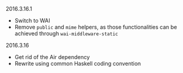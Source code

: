 2016.3.16.1

* Switch to WAI
* Remove `public` and `mime` helpers, as those functionalities can be achieved through `wai-middleware-static`

2016.3.16

* Get rid of the Air dependency
* Rewrite using common Haskell coding convention
